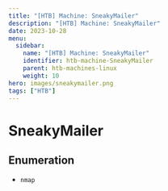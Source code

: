 ```yaml
---
title: "[HTB] Machine: SneakyMailer"
description: "[HTB] Machine: SneakyMailer"
date: 2023-10-28
menu:
  sidebar:
    name: "[HTB] Machine: SneakyMailer"
    identifier: htb-machine-SneakyMailer
    parent: htb-machines-linux
    weight: 10
hero: images/sneakymailer.png
tags: ["HTB"]
---
```


# SneakyMailer
## Enumeration
- `nmap`